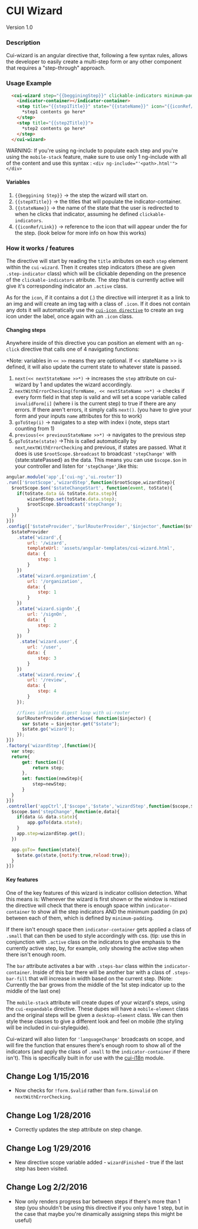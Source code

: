 # CUI Wizard
Version 1.0


### Description
Cui-wizard is an angular directive that, following a few syntax rules, allows the developer to easily create a multi-step form or any other component that requires a "step-through" approach.

### Usage Example

```html
  <cui-wizard step="{{begginingStep}}" clickable-indicators minimum-padding="30" bar mobile-stack>
    <indicator-container></indicator-container>
    <step title="{{step1Title}}" state="{{stateName}}" icon="{{iconRef/Link}}">
      *step1 contents go here*
    </step>
    <step title="{{step2Title}}">
      *step2 contents go here*
    </step>
  </cui-wizard>
```

WARNING: If you're using ng-include to populate each step and you're using the `mobile-stack` feature, make sure to use only 1 ng-include with all of the content and use this syntax : `<div ng-include="'<path>.html'"></div>`

#### Variables
1. `{{beggining Step}}` -> the step the wizard will start on.
2. `{{stepXTitle}}` -> the titles that will populate the indicator-container.
3. `{{stateName}}` -> the name of the state that the user is redirected to when he clicks that indicator, assuming he defined `clickable-indicators`.
4. `{{iconRef/Link}}` -> reference to the icon that will appear under the for the step. (look below for more info on how this works)

### How it works / features
The directive will start by reading the `title` atributes on each `step` element within the `cui-wizard`.
Then it creates step indicators (these are given `.step-indicator` class) which will be clickable depending on the presence of the `clickable-indicators` atribute.
The step that is currently active will give it's corresponding indicator an `.active` class.

As for the `icon`, if it contains a dot (.) the directive will interpret it as a link to an img and will create an img tag with a class of `.icon`. If it does not contain any dots it will automatically use the [`cui-icon directive`](https://github.com/thirdwavellc/cui-ng/tree/master/directives/cui-icon) to create an svg icon under the label, once again with an `.icon` class.

#### Changing steps
Anywhere inside of this directive you can position an element with an `ng-click` directive that calls one of 4 navigating functions:

*Note: variables in `<< >>` means they are optional. If << stateName >> is defined, it will also update the current state to whatever state is passed.

1. `next(<< nextStateName >>*)` -> increases the `step` attribute on cui-wizard by 1 and updates the wizard accordingly.
2. `nextWithErrorChecking(formName, << nextStateName >>*)` -> checks if every form field in that step is valid and will set a scope variable called `invalidForm[i]` (where i is the current step) to true if there are any errors. If there aren't errors, it simply calls `next()`. (you have to give your form and your inputs `name` attributes for this to work)
3. `goToStep(i)` -> navigates to a step with index i (note, steps start counting from 1)
4. `previous(<< previousStateName >>*)` -> navigates to the previous step
5. `goToState(state)` ->This is called automatically by `next`,`nextWithErrorChecking` and previous, if states are passed. What it does is use `$rootScope.$broadcast` to broadcast `'stepChange'` with {state:statePassed} as the data. This means you can use `$scope.$on` in your controller and listen for `'stepChange'`,like this:
```javascript
angular.module('app',['cui-ng','ui.router'])
.run(['$rootScope','wizardStep',function($rootScope,wizardStep){
  $rootScope.$on('$stateChangeStart', function(event, toState){
    if(toState.data && toState.data.step){
        wizardStep.set(toState.data.step);
        $rootScope.$broadcast('stepChange');
    }
  })
}])
.config(['$stateProvider','$urlRouterProvider','$injector',function($stateProvider,$urlRouterProvider,$injector){
  $stateProvider
    .state('wizard',{
        url: '/wizard',
        templateUrl: 'assets/angular-templates/cui-wizard.html',
        data: {
            step: 1
        }
    })
    .state('wizard.organization',{
        url: '/organization',
        data: {
            step: 1
        }
    })
    .state('wizard.signOn',{
        url: '/signOn',
        data: {
            step: 2
        }
    })
     .state('wizard.user',{
        url: '/user',
        data: {
            step: 3
        }
    })
    .state('wizard.review',{
        url: '/review',
        data: {
            step: 4
        }
    });

    //fixes infinite digest loop with ui-router
    $urlRouterProvider.otherwise( function($injector) {
      var $state = $injector.get("$state");
      $state.go('wizard');
    });
}])
.factory('wizardStep',[function(){
  var step;
  return{
      get: function(){
          return step;
      },
      set: function(newStep){
          step=newStep;
      }
  }
}])
.controller('appCtrl',['$scope','$state','wizardStep',function($scope,$state,wizardStep){
  $scope.$on('stepChange',function(e,data){
    if(data && data.state){
        app.goTo(data.state);
    }
    app.step=wizardStep.get();
  })

  app.goTo= function(state){
    $state.go(state,{notify:true,reload:true});
  }
}])
```

#### Key features
One of the key features of this wizard is indicator collision detection. What this means is:
Whenever the wizard is first shown or the window is rezised the directive will check that there is enough space within `indicator-container` to show all the step indicators AND the minimum padding (in px) between each of them, which is defined by `minimum-padding`.

If there isn't enough space then `indicator-container` gets applied a class of `.small` that can then be used to style accordingly with css. (tip: use this in conjunction with `.active` class on the indicators to give emphasis to the currently active step, by, for example, only showing the active step when there isn't enough room.

The `bar` attribute activates a bar with `.steps-bar` class within the `indicator-container`. Inside of this bar there will be another bar with a class of `.steps-bar-fill` that will increase in width based on the current step. (Note: Currently the bar grows from the middle of the 1st step indicator up to the middle of the last one)

The `mobile-stack` attribute will create dupes of your wizard's steps, using the `cui-expandable` directive. These dupes will have a `mobile-element` class and the original steps will be given a `desktop-element` class. We can then style these classes to give a different look and feel on mobile (the styling will be included in cui-styleguide).

Cui-wizard will also listen for `'languageChange'` broadcasts on scope, and will fire the function that ensures there's enough room to show all of the indicators (and apply the class of `.small` to the `indicator-container` if there isn't). This is specifically built in for use with the [cui-i18n](https://github.com/thirdwavellc/cui-i18n) module.

## Change Log 1/15/2016

* Now checks for `!form.$valid` rather than `form.$invalid` on `nextWithErrorChecking`.

## Change Log 1/28/2016

* Correctly updates the step attribute on step change.

## Change Log 1/29/2016

* New directive scope variable added - `wizardFinished` - true if the last step has been visited.

## Change Log 2/2/2016

* Now only renders progress bar between steps if there's more than 1 step (you shouldn't be using this directive if you only have 1 step, but in the case that maybe you're dinamically assigning steps this might be useful)
